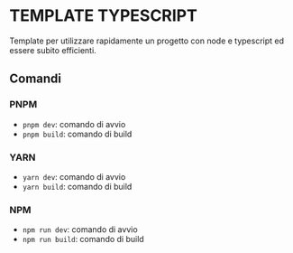 # TEMPLATE TYPESCRIPT

Template per utilizzare rapidamente un progetto con node e typescript ed essere subito efficienti.

## Comandi

### PNPM

- ```pnpm dev```: comando di avvio
- ```pnpm build```: comando di build

### YARN

- ```yarn dev```: comando di avvio
- ```yarn build```: comando di build

### NPM

- ```npm run dev```: comando di avvio
- ```npm run build```: comando di build

